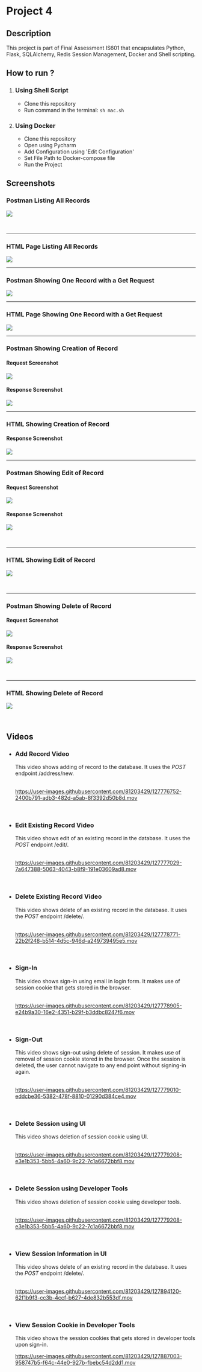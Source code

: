 # Project 4 

## Description
This project is part of Final Assessment IS601 that encapsulates Python, Flask, SQLAlchemy, Redis Session Management, Docker and Shell scripting. 

## How to run ?
<div>
  <ol>
    <li><h3>Using Shell Script</h3>
<ul>
<li>Clone this repository</li>
<li>Run command in the terminal: <code>sh mac.sh</code></li>
</ul>
    </li>
    <li><h3>Using Docker</h3>
<ul>
<li>Clone this repository</li>
<li>Open using Pycharm</li>
  <li>Add Configuration using 'Edit Configuration'</li>
  <li>Set File Path to Docker-compose file</li>
  <li>Run the Project</li>
</ul>
    </li>
  </ol>
</div>

## Screenshots
<h3> Postman Listing All Records </h3>

<img src="screenshots/JSON All Records Postman.png"></img>


<br>

<hr>

<h3>HTML Page Listing All Records</h3>
<img src="screenshots/HTML Listing All Pages.png"></img>

<hr>

<h3>Postman Showing One Record with a Get Request</h3>
<img src="screenshots/JSON One Record Postman.png"></img>

<hr>

<h3>HTML Page Showing One Record with a Get Request</h3>

<img src="screenshots/HTML One Record.png"></img>

<hr>

<h3>Postman Showing Creation of Record</h3>
<h4>Request Screenshot</h4>

<img src="screenshots/Create Record Postman Req.png"></img>

<h4>Response Screenshot</h4>

<img src="screenshots/Create Record Postman Res.png"></img>
                                                   
<hr>

<h3>HTML Showing Creation of Record</h3>
<h4>Response Screenshot</h4>

<img src="screenshots/HTML Create One Record.png"></img>
                                                   
<hr>

<h3> Postman Showing Edit of Record </h3>
<h4>Request Screenshot</h4>

<img src="screenshots/Edit Record Page Postman Req.png"></img>
<br>

<h4>Response Screenshot</h4>

<img src="screenshots/Edit Record Postman Res.png"></img>

<br>

<hr>
<h3> HTML Showing Edit of Record </h3>

<img src="screenshots/HTML Edit Record.png"></img>

<br>
<hr>


<h3> Postman Showing Delete of Record </h3>
<h4>Request Screenshot</h4>

<img src="screenshots/Delete Record Postman - Req.png"></img>
<br>

<h4>Response Screenshot</h4>

<img src="screenshots/Delete Record Postman - Res.png"></img>

<br>

<hr>
<h3> HTML Showing Delete of Record </h3>

<img src="screenshots/HTML Listing All Pages.png"></img>

<br>

## Videos
<ul>
  <li><h3>Add Record Video</h3>
    <div>This video shows adding of record to the database. It uses the <i>POST</i> endpoint /address/new.</div><br>
    
  https://user-images.githubusercontent.com/81203429/127776752-2400b791-adb3-482d-a5ab-8f3392d50b8d.mov
  
  </li><br>
  <li><h3>Edit Existing Record Video</h3>
    <div>This video shows edit of an existing record in the database. It uses the <i>POST</i> endpoint /edit/<int:address_id>.</div><br>
    
https://user-images.githubusercontent.com/81203429/127777029-7a647388-5063-4043-b8f9-191e03609ad8.mov
  
  </li><br>
  
  <li><h3>Delete Existing Record Video</h3>
    <div>This video shows delete of an existing record in the database. It uses the <i>POST</i> endpoint /delete/<int:address_id>.</div><br>
    
https://user-images.githubusercontent.com/81203429/127778771-22b2f248-b514-4d5c-946d-a249739495e5.mov
  
  </li><br>
  
   <li><h3>Sign-In</h3>
    <div>This video shows sign-in using email in login form. It makes use of session cookie that gets stored in the browser.</div><br>
    
https://user-images.githubusercontent.com/81203429/127778905-e24b9a30-16e2-4351-b29f-b3ddbc8247f6.mov
     
  </li><br>
  
   <li><h3>Sign-Out</h3>
    <div>This video shows sign-out using delete of session. It makes use of removal of session cookie stored in the browser. Once the session is deleted, the user cannot navigate to any end point without signing-in again.</div><br>

https://user-images.githubusercontent.com/81203429/127779010-eddcbe36-5382-478f-8810-01290d384ce4.mov
     
  </li><br>
  
  
   <li><h3>Delete Session using UI</h3>
     <div>This video shows deletion of session cookie using UI.</div><br>

     
https://user-images.githubusercontent.com/81203429/127779208-e3e1b353-5bb5-4a60-9c22-7c1a6672bbf8.mov
     
  </li><br>
  
  <li><h3>Delete Session using Developer Tools</h3>
     <div>This video shows deletion of session cookie using developer tools.</div><br>

     
https://user-images.githubusercontent.com/81203429/127779208-e3e1b353-5bb5-4a60-9c22-7c1a6672bbf8.mov
     
  </li><br>
  
  <li><h3>View Session Information in UI</h3>
      <div>This video shows delete of an existing record in the database. It uses the <i>POST</i> endpoint /delete/<int:address_id>.</div><br>

https://user-images.githubusercontent.com/81203429/127894120-62f1b9f3-cc3b-4ccf-b627-4de832b553df.mov
     
  </li><br>
  
   <li><h3>View Session Cookie in Developer Tools</h3>
     <div>This video shows the session cookies that gets stored in developer tools upon sign-in.</div>
     
 https://user-images.githubusercontent.com/81203429/127887003-958747b5-f64c-44e0-927b-fbebc54d2dd1.mov
     
     
  </li><br>
  
</ul>
  

  
  

